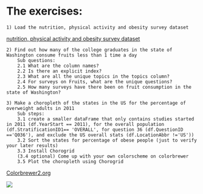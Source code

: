 # The exercises:

	1) Load the nutrition, physical activity and obesity survey dataset

[nutrition, physical activity and obesity survey dataset](https://catalog.data.gov/dataset/nutrition-physical-activity-and-obesity-behavioral-risk-factor-surveillance-system)

	2) Find out how many of the college graduates in the state of Washington consume fruits less than 1 time a day
		Sub questions:
		2.1 What are the column names?
		2.2 Is there an explicit index?
		2.3 What are all the unique topics in the topics column?
		2.4 For surveys on Fruits, what are the unique questions?
		2.5 How many surveys have there been on fruit consumption in the state of Washington?

	3) Make a choropleth of the states in the US for the percentage of overweight adults in 2011
		Sub steps:
		3.1 create a smaller dataFrame that only contains studies started in 2011 (df.YearStart == 2011), for the overall population (df.StratificationID1== 'OVERALL', for question 36 (df.QuestionID =='Q036'), and exclude the US overall stats (df.LocationAbbr !='US'))
		3.2 Sort the states for percentage of obese people (just to verify your later results)
		3.3 Install Chorogrid
		(3.4 optional) Come up with your own colorscheme on colorbrewer
		3.5 Plot the choropleth using Chorogrid
[Colorbrewer2.org](http://colorbrewer2.org/#type=sequential&scheme=BuGn&n=3)


![](http://3.bp.blogspot.com/-A-u151ml9D0/UOtevVSU4bI/AAAAAAAAKcE/4eeruUdZWCg/s640/1818.jpg)
